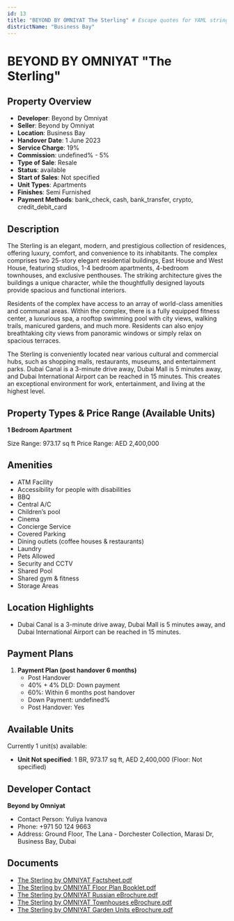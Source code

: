 ```yaml
---
id: 13
title: "BEYOND BY OMNIYAT The Sterling" # Escape quotes for YAML string
districtName: "Business Bay"
---
```


# BEYOND BY OMNIYAT "The Sterling"

## Property Overview
- **Developer**: Beyond by Omniyat
- **Seller**: Beyond by Omniyat
- **Location**: Business Bay
- **Handover Date**: 1 June 2023
- **Service Charge**: 19%
- **Commission**: undefined% - 5%
- **Type of Sale**: Resale
- **Status**: available
- **Start of Sales**: Not specified
- **Unit Types**: Apartments
- **Finishes**: Semi Furnished
- **Payment Methods**: bank_check, cash, bank_transfer, crypto, credit_debit_card

## Description
The Sterling is an elegant, modern, and prestigious collection of residences, offering luxury, comfort, and convenience to its inhabitants. The complex comprises two 25-story elegant residential buildings, East House and West House, featuring studios, 1-4 bedroom apartments, 4-bedroom townhouses, and exclusive penthouses. The striking architecture gives the buildings a unique character, while the thoughtfully designed layouts provide spacious and functional interiors.

Residents of the complex have access to an array of world-class amenities and communal areas. Within the complex, there is a fully equipped fitness center, a luxurious spa, a rooftop swimming pool with city views, walking trails, manicured gardens, and much more. Residents can also enjoy breathtaking city views from panoramic windows or simply relax on spacious terraces.

The Sterling is conveniently located near various cultural and commercial hubs, such as shopping malls, restaurants, museums, and entertainment parks. Dubai Canal is a 3-minute drive away, Dubai Mall is 5 minutes away, and Dubai International Airport can be reached in 15 minutes. This creates an exceptional environment for work, entertainment, and living at the highest level.

## Property Types & Price Range (Available Units)
**1 Bedroom Apartment**

Size Range: 973.17 sq ft
Price Range: AED 2,400,000

## Amenities
- ATM Facility
- Accessibility for people with disabilities
- BBQ
- Central A/C
- Children’s pool
- Cinema
- Concierge Service
- Covered Parking
- Dining outlets  (coffee houses & restaurants)
- Laundry
- Pets Allowed
- Security and CCTV
- Shared Pool
- Shared gym & fitness
- Storage Areas

## Location Highlights
- Dubai Canal is a 3-minute drive away, Dubai Mall is 5 minutes away, and Dubai International Airport can be reached in 15 minutes.

## Payment Plans
1. **Payment Plan (post handover 6 months)**
   - Post Handover
   - 40% + 4% DLD: Down payment
   - 60%: Within 6 months post handover
   - Down Payment: undefined%
   - Post Handover: Yes

## Available Units
Currently 1 unit(s) available:
- **Unit Not specified**: 1 BR, 973.17 sq ft, AED 2,400,000 (Floor: Not specified)

## Developer Contact
**Beyond by Omniyat**
- Contact Person: Yuliya Ivanova
- Phone: +971 50 124 9663
- Address: Ground Floor, The Lana - Dorchester Collection, Marasi Dr, Business Bay, Dubai

## Documents
- [The Sterling by OMNIYAT Factsheet.pdf](https://cdn.geniemap.net/2023/06/22/RCoWz1aGN6AmltnNGu6ygoikZZoNHHpfAVu5vZxV.pdf)
- [The Sterling by OMNIYAT Floor Plan Booklet.pdf](https://cdn.geniemap.net/2023/06/22/5bJs0Z1aEqkA35eS5yJ9aQFk6pxMEckDeblUU3nr.pdf)
- [The Sterling by OMNIYAT Russian eBrochure.pdf](https://cdn.geniemap.net/2023/06/22/brvis5xdMyn15jiKM4BHhSmtoNv2XfqrQPlHELvE.pdf)
- [The Sterling by OMNIYAT Townhouses eBrochure.pdf](https://cdn.geniemap.net/2023/06/22/kCUNA9RhSe1T2G9iZmT87Oogc6NGjzH10Eoe9CBL.pdf)
- [The Sterling by OMNIYAT Garden Units eBrochure.pdf](https://cdn.geniemap.net/2023/06/22/4hizVBFAQUQj8dSZOli7RPqkMm9VNKB00TGae7R5.pdf)
